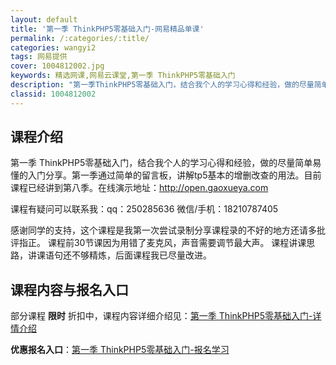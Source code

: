 ```yaml
---
layout: default
title: '第一季 ThinkPHP5零基础入门-网易精品单课'
permalink: /:categories/:title/
categories: wangyi2
tags: 网易提供
cover: 1004812002.jpg
keywords: 精选网课,网易云课堂,第一季 ThinkPHP5零基础入门
description: "第一季ThinkPHP5零基础入门，结合我个人的学习心得和经验，做的尽量简单易懂的入门分享。第一季通过简单的留言板，讲解tp5基本的增删改查的用法。目前课程已经讲到第八季。在线演示地址：ht"
classid: 1004812002
---
```


## 课程介绍

第一季 ThinkPHP5零基础入门，结合我个人的学习心得和经验，做的尽量简单易懂的入门分享。第一季通过简单的留言板，讲解tp5基本的增删改查的用法。目前课程已经讲到第八季。在线演示地址：http://open.gaoxueya.com

课程有疑问可以联系我：qq：250285636 微信/手机：18210787405

感谢同学的支持，这个课程是我第一次尝试录制分享课程录的不好的地方还请多批评指正。
课程前30节课因为用错了麦克风，声音需要调节最大声。
课程讲课思路，讲课语句还不够精炼，后面课程我已尽量改进。

## 课程内容与报名入口

部分课程 **限时** 折扣中，课程内容详细介绍见：[第一季 ThinkPHP5零基础入门-详情介绍](https://study.163.com/course/introduction/1004812002.htm?share=1&shareId=1025206652&utm_campaign=share&utm_medium=iphoneShare&utm_source=&utm_u=1025206652)

**优惠报名入口**：[第一季 ThinkPHP5零基础入门-报名学习](https://study.163.com/course/introduction/1004812002.htm?share=1&shareId=1025206652&utm_campaign=share&utm_medium=iphoneShare&utm_source=&utm_u=1025206652)

